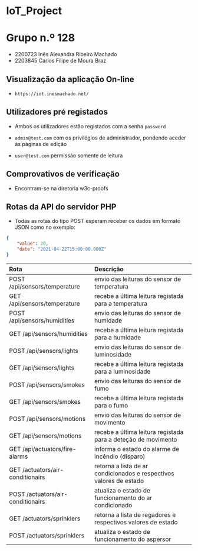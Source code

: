 # IoT_Project

# Grupo n.º 128

-   2200723 Inês Alexandra Ribeiro Machado
-   2203845 Carlos Filipe de Moura Braz

## Visualização da aplicação On-line

-   `https://iot.inesmachado.net/`

## Utilizadores pré registados

-   Ambos os utilizadores estão registados com a senha `password`

-   `admin@test.com` com os privilégios de administrador, pondendo aceder às páginas de edição
-   `user@test.com` permissão somente de leitura

## Comprovativos de verificação

-   Encontram-se na diretoria w3c-proofs

## Rotas da API do servidor PHP

-   Todas as rotas do tipo POST esperam receber os dados em formato JSON como no exemplo:

```json
{
    "value": 20,
    "date": "2021-04-22T15:00:00.000Z"
}
```

| Rota                              | Descrição                                                           |
| :-------------------------------- | :------------------------------------------------------------------ |
| POST /api/sensors/temperature     | envio das leituras do sensor de temperatura                         |
| GET /api/sensors/temperature      | recebe a última leitura registada para a temperatura                |
| POST /api/sensors/humidities      | envio das leituras do sensor de humidade                            |
| GET /api/sensors/humidities       | recebe a última leitura registada para a humidade                   |
| POST /api/sensors/lights          | envio das leituras do sensor de luminosidade                        |
| GET /api/sensors/lights           | recebe a última leitura registada para a luminosidade               |
| POST /api/sensors/smokes          | envio das leituras do sensor de fumo                                |
| GET /api/sensors/smokes           | recebe a última leitura registada para o fumo                       |
| POST /api/sensors/motions         | envio das leituras do sensor de movimento                           |
| GET /api/sensors/motions          | recebe a última leitura registada para a deteção de movimento       |
| GET /api/actuators/fire-alarms    | informa o estado do alarme de incêndio (disparo)                    |
| GET /actuators/air-conditionairs  | retorna a lista de ar condicionados e respectivos valores de estado |
| POST /actuators/air-conditionairs | atualiza o estado de funcionamento do ar condicionado               |
| GET /actuators/sprinklers         | retorna a lista de regadores e respectivos valores de estado        |
| POST /actuators/sprinklers        | atualiza o estado de funcionamento do aspersor                      |
